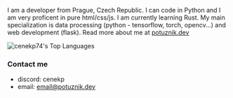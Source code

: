 I am a developer from Prague, Czech Republic. I can code in Python and I am very proficent in pure html/css/js. I am currently learning Rust. My main specialization is data processing (python - tensorflow, torch, opencv...) and web development (flask). 
Read more about me at [potuznik.dev](https://potuznik.dev)

![cenekp74's Top Languages](https://github-readme-stats.vercel.app/api/top-langs/?username=cenekp74&theme=vue-dark&show_icons=true&hide_border=true&layout=compact)
### Contact me
- discord: cenekp
- email: email@potuznik.dev
